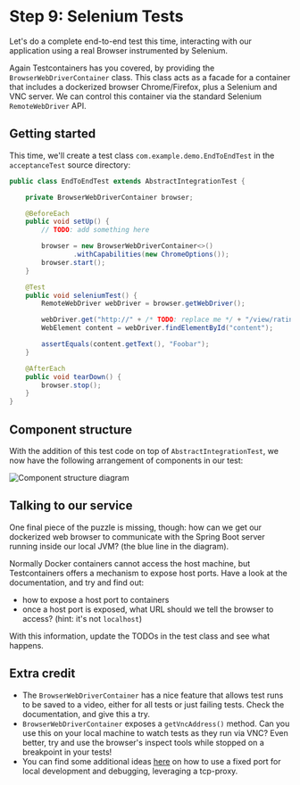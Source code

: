 # Step 9: Selenium Tests

Let's do a complete end-to-end test this time, interacting with our application using a real Browser instrumented by Selenium.

Again Testcontainers has you covered, by providing the `BrowserWebDriverContainer` class. This class acts as a facade for a  container that includes a dockerized browser Chrome/Firefox, plus a Selenium and VNC server. 
We can control this container via the standard Selenium `RemoteWebDriver` API.

## Getting started

This time, we'll create a test class `com.example.demo.EndToEndTest` in the `acceptanceTest` source directory:


```java
public class EndToEndTest extends AbstractIntegrationTest {

    private BrowserWebDriverContainer browser;

    @BeforeEach
    public void setUp() {
        // TODO: add something here

        browser = new BrowserWebDriverContainer<>()
                .withCapabilities(new ChromeOptions());
        browser.start();
    }

    @Test
    public void seleniumTest() {
        RemoteWebDriver webDriver = browser.getWebDriver();

        webDriver.get("http://" + /* TODO: replace me */ + "/view/ratings/");
        WebElement content = webDriver.findElementById("content");

        assertEquals(content.getText(), "Foobar");
    }

    @AfterEach
    public void tearDown() {
        browser.stop();
    }
}
```

## Component structure

With the addition of this test code on top of `AbstractIntegrationTest`, we now have the following arrangement of components in our test:


![Component structure diagram](https://kroki.io/graphviz/svg/eNp9UU1rAkEMvfdXhL1WD_VaVBBBUISitheRMjvGdXA6kSTbHor_vbt1dUddzW1e8j6SWbuMzX4LI_h9gqIkT4-A9bko8udL1SjLmxR9Nxl_TJPXM5jM9-xCBgMihTnyt7MYt8fvwSkoikoFH5qdOrdOi4JlKahxAVlgSHaHDDUS-byRaMYoNTIxm52pnzNcO4ljo8fg8q_nAdOPxLIXMRvXg3bvyvDuWJTi7kwU7eJcZe9RTlhWdyohJp-sTkYPOP-aTUGWljxxN_U5tk4f0D9L3uZq1DjyRA2rFNTDH-PTt5w=)
<!--
Regenerate if necessary at https://kroki.io/
Source:

digraph G {
    subgraph cluster_1 {
        label="JVM";
        "Spring Boot Service";
        "JUnit tests";
    }
    subgraph cluster_2 {
        label="Testcontainers Docker containers";
        Postgres;
        Kafka;
        Redis;
        "Selenium+Browser container";
    }
    "Spring Boot Service" -> Postgres;
    "Spring Boot Service" -> Kafka;
    "Spring Boot Service" -> Redis;
    "JUnit tests" -> "Selenium+Browser container" [label="control"];
    "Selenium+Browser container" -> "Spring Boot Service" [color=blue, label="?"];
    "JUnit tests" -> "Spring Boot Service" [label=starts];
}
-->

## Talking to our service

One final piece of the puzzle is missing, though: how can we get our dockerized web browser to communicate with the Spring Boot server running inside our local JVM? (the blue line in the diagram).

Normally Docker containers cannot access the host machine, but Testcontainers offers a mechanism to expose host ports.
Have a look at the documentation, and try and find out:

* how to expose a host port to containers
* once a host port is exposed, what URL should we tell the browser to access? (hint: it's not `localhost`)

With this information, update the TODOs in the test class and see what happens.

## Extra credit

* The `BrowserWebDriverContainer` has a nice feature that allows test runs to be saved to a video, either for all tests or just failing tests. Check the documentation, and give this a try.
* `BrowserWebDriverContainer` exposes a `getVncAddress()` method. Can you use this on your local machine to watch tests as they run via VNC? Even better, try and use the browser's inspect tools while stopped on a breakpoint in your tests!
* You can find some additional ideas [here](https://bsideup.github.io/posts/debugging_containers/) on how to use a fixed port for local development and debugging, leveraging a tcp-proxy.
